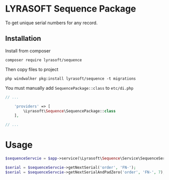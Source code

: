 # LYRASOFT Sequence Package

To get unique serial numbers for any record.

## Installation

Install from composer

```shell
composer require lyrasoft/sequence
```

Then copy files to project

```shell
php windwalker pkg:install lyrasoft/sequence -t migrations
```

You must manually add `SequencePackage::class` to `etc/di.php`

```php
// ...

    'providers' => [
        \Lyrasoft\Sequence\SequencePackage::class
    ],

// ...
```

# Usage

```php
$sequenceServcie = $app->service(\Lyrasoft\Sequence\Service\SequenceService::class);

$serial = $sequenceServcie->getNextSerial('order', 'FN-');
$serial = $sequenceServcie->getNextSerialAndPadZero('order', 'FN-', 7);
```
